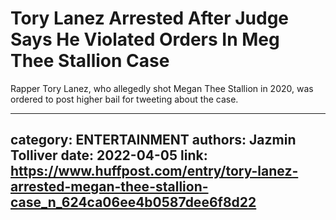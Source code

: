 # Tory Lanez Arrested After Judge Says He Violated Orders In Meg Thee Stallion Case

Rapper Tory Lanez, who allegedly shot Megan Thee Stallion in 2020, was ordered to post higher bail for tweeting about the case.

---
category: ENTERTAINMENT
authors: Jazmin Tolliver
date: 2022-04-05
link: https://www.huffpost.com/entry/tory-lanez-arrested-megan-thee-stallion-case_n_624ca06ee4b0587dee6f8d22
---

